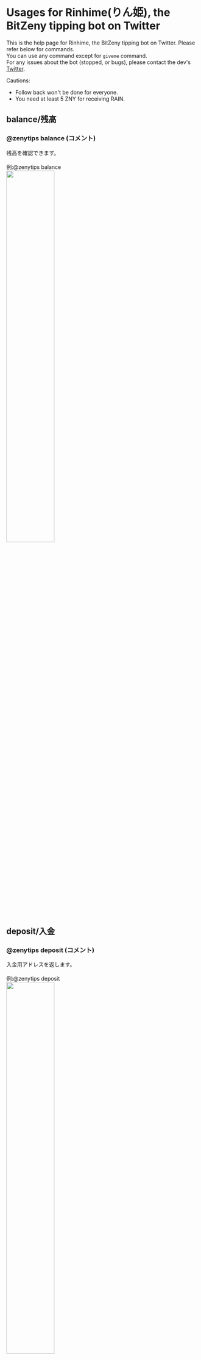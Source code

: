 # Usages for Rinhime(りん姫), the BitZeny tipping bot on Twitter

This is the help page for Rinhime, the BitZeny tipping bot on Twitter. Please refer below for commands.    
You can use any command except for `giveme` command.    
For any issues about the bot (stopped, or bugs), please contact the dev's [Twitter](https://twitter.com/tra_sta).    
    
Cautions:
- Follow back won't be done for everyone.
- You need at least 5 ZNY for receiving RAIN.

## balance/残高
### @zenytips balance (コメント)<br>
残高を確認できます。<br><br>
例:@zenytips balance<br>
<img src="https://i.imgur.com/kjoqPPN.png" alt="" width="50%" height="50%">

## deposit/入金
### @zenytips deposit (コメント)<br>
入金用アドレスを返します。<br><br>
例:@zenytips deposit<br>
<img src="https://i.imgur.com/r6cxfFc.png" alt="" width="50%" height="50%">

## withdraw/出金
### @zenytips withdraw 受取ZNYアドレス 出金額<br>
指定した額を出金することができます。<br><br>
例:@zenytips withdraw EXAMPleAdDreSS 10<br>
<img src="https://i.imgur.com/NNqJiEu.png" alt="" width="50%" height="50%">

## withdrawall/全額出金
### @zenytips withdrawall 受取ZNYアドレス<br>
りん姫にある残高すべてを出金することができます。<br><br>
例:@zenytips withdrawall EXAMPleAdDreSS<br><br>

## send/送金
### @￰zenytips send @￰twitterアカウント 送金額 (コメント)<br>
指定された額のZNYを相手に送ります。<br><br>

## tip/投銭
### @￰zenytips tip @￰twitterアカウント 投銭額 (コメント)<br>
指定された額のZNYを相手に送ります。送られた側は3日以内にbalanceをすると受け取れます。<br>
相手が3日以内に受け取らなかった場合、返金されます。<br><br>
例:@zenytips tip @tra_sta 3.9 ありがとう！<br><br>
### @￰zenytips tip @￰zenytips 投銭額<br>
で開発者に寄付できます。サーバー維持費に使うので是非投げ銭ください。<br><br>

## rain
### @￰zenytips rain 撒銭額<br>
条件を満たしている人に均等にZNYを送ります。<br>
rainを受け取れる条件は、残高5zny以上でbalanceをしていることです。<br><br>


## rainlist
DMでのみ使えます。rainを受け取る条件を満たしている人一覧を返します。<br><br>

## rainfollower
### @￰zenytips rainfollower 撒銭額<br>
自分のフォロワーの人に限りrainをします。重いので連発しないでね。<br><br>

## rainfollowerlist
DMでのみ使えます。rainfollowerを受け取る条件を満たしている人一覧を返します。<br><br>

## giveme
### @zenytips giveme (コメント)<br>
以下の条件を満たしているときにちょっとだけZNYがもらえます。また、DMではこのコマンドは使えません。<br><br>
・公式クライアントを使用していること<br>
・100ツイート以上であること<br>
・アカウントを作成してから2週間以上経過していること<br>
・残高10ZNY以下であること<br>
・最後の出金から7日以上経ってること<br>
・最後のgivemeから24時間以後であること<br><br>


## 正月限定コマンド
### @￰zenytips お年玉 @￰twitterアカウント 投銭額 (コメント)<br>
tipのところをお年玉に変えても使えるよーって話。<br>
### @￰zenytips お賽銭 投銭額 (コメント)<br>
賽銭を投げることができます。いっぱい投げるとご利益があるかも...？あと私がうれしいので是非
